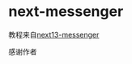 # next-messenger

教程来自[next13-messenger](https://github.com/AntonioErdeljac/next13-messenger)

感谢作者
